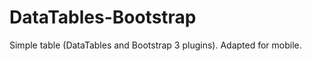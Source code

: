 DataTables-Bootstrap
====================

Simple table (DataTables and Bootstrap 3 plugins). Adapted for mobile. 
